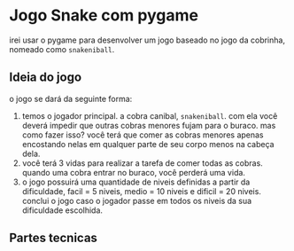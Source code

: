 # Jogo Snake com pygame

irei usar o pygame para desenvolver um jogo baseado no jogo da cobrinha, nomeado como `snakeniball`.

## Ideia do jogo

o jogo se dará da seguinte forma:

1. temos o jogador principal. a cobra canibal, `snakeniball`. com ela você deverá impedir que outras cobras menores fujam para o buraco. mas como fazer isso? você terá que comer as cobras menores apenas encostando nelas em qualquer parte de seu corpo menos na cabeça dela.
2. você terá 3 vidas para realizar a tarefa de comer todas as cobras. quando uma cobra entrar no buraco, você perderá uma vida.
3. o jogo possuirá uma quantidade de niveis definidas a partir da dificuldade, facil = 5 niveis, medio = 10 niveis e dificil = 20 niveis. conclui o jogo caso o jogador passe em todos os niveis da sua dificuldade escolhida.

## Partes tecnicas